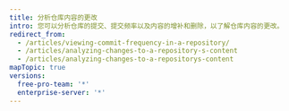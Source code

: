 ```yaml
---
title: 分析仓库内容的更改
intro: 您可以分析仓库的提交、提交频率以及内容的增补和删除，以了解仓库内容的更改。
redirect_from:
  - /articles/viewing-commit-frequency-in-a-repository/
  - /articles/analyzing-changes-to-a-repository-s-content
  - /articles/analyzing-changes-to-a-repositorys-content
mapTopic: true
versions:
  free-pro-team: '*'
  enterprise-server: '*'
---
```


